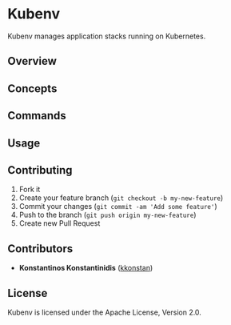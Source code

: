 # Kubenv

Kubenv manages application stacks running on Kubernetes.

## Overview

## Concepts

## Commands

## Usage

## Contributing

1. Fork it
2. Create your feature branch (`git checkout -b my-new-feature`)
3. Commit your changes (`git commit -am 'Add some feature'`)
4. Push to the branch (`git push origin my-new-feature`)
5. Create new Pull Request

## Contributors

* **Konstantinos Konstantinidis** ([kkonstan](https://github.com/kkonstan))

## License

Kubenv is licensed under the Apache License, Version 2.0.
